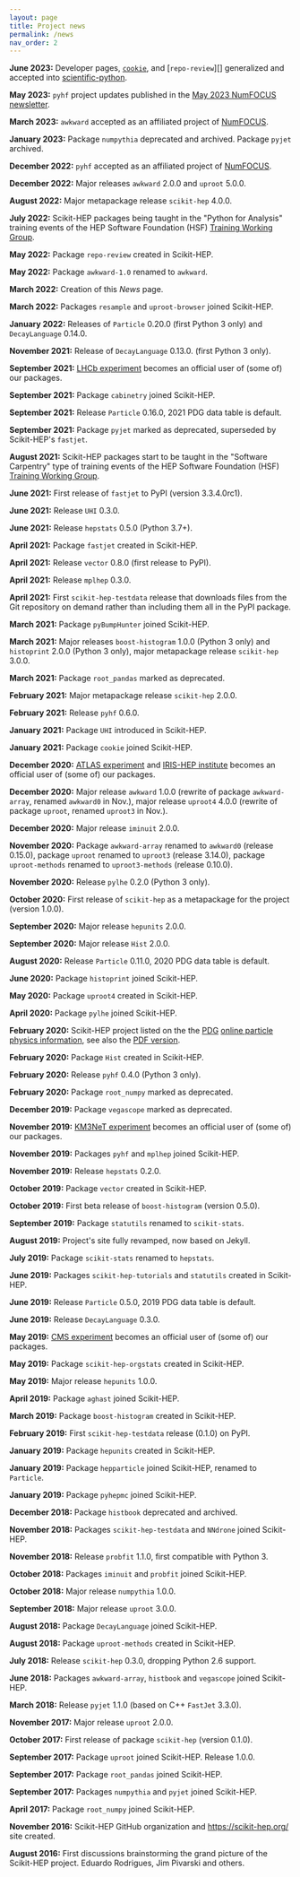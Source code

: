```yaml
---
layout: page
title: Project news
permalink: /news
nav_order: 2
---
```


**June 2023:** Developer pages, [`cookie`][], and [`repo-review`][] generalized and accepted into [scientific-python][].

**May 2023:** `pyhf` project updates published in the [May 2023 NumFOCUS newsletter][].

**March 2023:** `awkward` accepted as an affiliated project of [NumFOCUS][].

**January 2023:** Package `numpythia` deprecated and archived. Package `pyjet` archived.

**December 2022:** `pyhf` accepted as an affiliated project of [NumFOCUS][].

**December 2022:** Major releases `awkward` 2.0.0 and `uproot` 5.0.0.

**August 2022:** Major metapackage release `scikit-hep` 4.0.0.

**July 2022:** Scikit-HEP packages being taught in the "Python for Analysis" training events
of the HEP Software Foundation (HSF) [Training Working Group][].

**May 2022:** Package `repo-review` created in Scikit-HEP.

**May 2022:** Package `awkward-1.0` renamed to `awkward`.

**March 2022:** Creation of this _News_ page.

**March 2022:** Packages `resample` and `uproot-browser` joined Scikit-HEP.

**January 2022:** Releases of `Particle` 0.20.0 (first Python 3 only) and `DecayLanguage` 0.14.0.

**November 2021:** Release of `DecayLanguage` 0.13.0. (first Python 3 only).

**September 2021:** [LHCb experiment][] becomes an official user of (some of) our packages.

**September 2021:** Package `cabinetry` joined Scikit-HEP.

**September 2021:** Release `Particle` 0.16.0, 2021 PDG data table is default.

**September 2021:** Package `pyjet` marked as deprecated, superseded by Scikit-HEP's `fastjet`.

**August 2021:** Scikit-HEP packages start to be taught in the "Software Carpentry" type of training events
of the HEP Software Foundation (HSF) [Training Working Group][].

**June 2021:** First release of `fastjet` to PyPI (version 3.3.4.0rc1).

**June 2021:** Release `UHI` 0.3.0.

**June 2021:** Release `hepstats` 0.5.0 (Python 3.7+).

**April 2021:** Package `fastjet` created in Scikit-HEP.

**April 2021:** Release `vector` 0.8.0 (first release to PyPI).

**April 2021:** Release `mplhep` 0.3.0.

**April 2021:** First `scikit-hep-testdata` release that downloads files from the Git repository on demand
rather than including them all in the PyPI package.

**March 2021:** Package `pyBumpHunter` joined Scikit-HEP.

**March 2021:** Major releases `boost-histogram` 1.0.0 (Python 3 only)
and `histoprint` 2.0.0 (Python 3 only), major metapackage release `scikit-hep` 3.0.0.

**March 2021:** Package `root_pandas` marked as deprecated.

**February 2021:** Major metapackage release `scikit-hep` 2.0.0.

**February 2021:** Release `pyhf` 0.6.0.

**January 2021:** Package `UHI` introduced in Scikit-HEP.

**January 2021:** Package `cookie` joined Scikit-HEP.

**December 2020:** [ATLAS experiment][] and [IRIS-HEP institute][] becomes an official user of (some of) our packages.

**December 2020:** Major release `awkward` 1.0.0 (rewrite of package `awkward-array`, renamed `awkward0` in Nov.),
major release `uproot4` 4.0.0 (rewrite of package `uproot`, renamed `uproot3` in Nov.).

**December 2020:** Major release `iminuit` 2.0.0.

**November 2020:** Package `awkward-array` renamed to `awkward0` (release 0.15.0),
package `uproot` renamed to `uproot3` (release 3.14.0),
package `uproot-methods` renamed to `uproot3-methods` (release 0.10.0).

**November 2020:** Release `pylhe` 0.2.0 (Python 3 only).

**October 2020:** First release of `scikit-hep` as a metapackage for the project (version 1.0.0).

**September 2020:** Major release `hepunits` 2.0.0.

**September 2020:** Major release `Hist` 2.0.0.

**August 2020:** Release `Particle` 0.11.0, 2020 PDG data table is default.

**June 2020:** Package `histoprint` joined Scikit-HEP.

**May 2020:** Package `uproot4` created in Scikit-HEP.

**April 2020:** Package `pylhe` joined Scikit-HEP.

**February 2020:** Scikit-HEP project listed on the the [PDG][] [online particle physics information][],
see also the [PDF version](https://pdg.lbl.gov/2020/reviews/rpp2020-rev-online-hep-info.pdf).

**February 2020:** Package `Hist` created in Scikit-HEP.

**February 2020:** Release `pyhf` 0.4.0 (Python 3 only).

**February 2020:** Package `root_numpy` marked as deprecated.

**December 2019:** Package `vegascope` marked as deprecated.

**November 2019:** [KM3NeT experiment][] becomes an official user of (some of) our packages.

**November 2019:** Packages `pyhf` and `mplhep` joined Scikit-HEP.

**November 2019:** Release `hepstats` 0.2.0.

**October 2019:** Package `vector` created in Scikit-HEP.

**October 2019:** First beta release of `boost-histogram` (version 0.5.0).

**September 2019:** Package `statutils` renamed to `scikit-stats`.

**August 2019:** Project's site fully revamped, now based on Jekyll.

**July 2019:** Package `scikit-stats` renamed to `hepstats`.

**June 2019:** Packages `scikit-hep-tutorials` and `statutils` created in Scikit-HEP.

**June 2019:** Release `Particle` 0.5.0, 2019 PDG data table is default.

**June 2019:** Release `DecayLanguage` 0.3.0.

**May 2019:** [CMS experiment][] becomes an official user of (some of) our packages.

**May 2019:** Package `scikit-hep-orgstats` created in Scikit-HEP.

**May 2019:** Major release `hepunits` 1.0.0.

**April 2019:** Package `aghast` joined Scikit-HEP.

**March 2019:** Package `boost-histogram` created in Scikit-HEP.

**February 2019:** First `scikit-hep-testdata` release (0.1.0) on PyPI.

**January 2019:** Package `hepunits` created in Scikit-HEP.

**January 2019:** Package `hepparticle` joined Scikit-HEP, renamed to `Particle`.

**January 2019:** Package `pyhepmc` joined Scikit-HEP.

**December 2018:** Package `histbook` deprecated and archived.

**November 2018:** Packages `scikit-hep-testdata` and `NNdrone` joined Scikit-HEP.

**November 2018:** Release `probfit` 1.1.0, first compatible with Python 3.

**October 2018:** Packages `iminuit` and `probfit` joined Scikit-HEP.

**October 2018:** Major release `numpythia` 1.0.0.

**September 2018:** Major release `uproot` 3.0.0.

**August 2018:** Package `DecayLanguage` joined Scikit-HEP.

**August 2018:** Package `uproot-methods` created in Scikit-HEP.

**July 2018:** Release `scikit-hep` 0.3.0, dropping Python 2.6 support.

**June 2018:** Packages `awkward-array`, `histbook` and `vegascope` joined Scikit-HEP.

**March 2018:** Release `pyjet` 1.1.0 (based on C++ `FastJet` 3.3.0).

**November 2017:** Major release `uproot` 2.0.0.

**October 2017:** First release of package `scikit-hep` (version 0.1.0).

**September 2017:** Package `uproot` joined Scikit-HEP. Release 1.0.0.

**September 2017:** Package `root_pandas` joined Scikit-HEP.

**September 2017:** Packages `numpythia` and `pyjet` joined Scikit-HEP.

**April 2017:** Package `root_numpy` joined Scikit-HEP.

**November 2016:** Scikit-HEP GitHub organization and <https://scikit-hep.org/> site created.

**August 2016:** First discussions brainstorming the grand picture of the Scikit-HEP project.
Eduardo Rodrigues, Jim Pivarski and others.

[atlas experiment]: https://atlas.cern/
[cms experiment]: https://cms.cern/
[iris-hep institute]: https://iris-hep.org/
[km3net experiment]: https://www.km3net.org/
[lhcb experiment]: http://lhcb.web.cern.ch/
[numfocus]: https://numfocus.org/
[pdg]: https://pdg.lbl.gov/
[online particle physics information]: https://github.com/particledatagroup/hep-resources
[May 2023 NumFOCUS newsletter]: https://numfocus.salsalabs.org/numfocus__newsletter_may2023
[Training Working Group]: https://hepsoftwarefoundation.org/workinggroups/training.html
[scientific-python]: https://learn.scientific-python.org/development
[`cookie`]: https://github.com/scientific-python/cookie
[`repo-review]: https://repo-review.readthedocs.io
